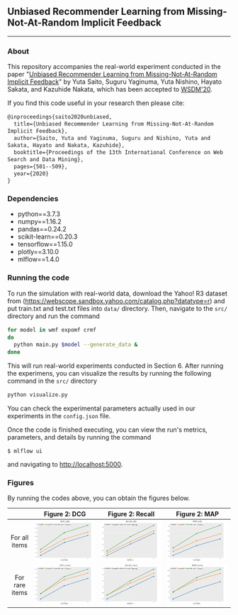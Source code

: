 ## Unbiased Recommender Learning from Missing-Not-At-Random Implicit Feedback

---

### About

This repository accompanies the real-world experiment conducted in the paper "[Unbiased Recommender Learning from Missing-Not-At-Random Implicit Feedback](https://dl.acm.org/doi/abs/10.1145/3336191.3371783)" by Yuta Saito, Suguru Yaginuma, Yuta Nishino, Hayato Sakata, and Kazuhide Nakata, which has been accepted to [WSDM'20](http://www.wsdm-conference.org/2020/index.php).

If you find this code useful in your research then please cite:

```
@inproceedings{saito2020unbiased,
  title={Unbiased Recommender Learning from Missing-Not-At-Random Implicit Feedback},
  author={Saito, Yuta and Yaginuma, Suguru and Nishino, Yuta and Sakata, Hayato and Nakata, Kazuhide},
  booktitle={Proceedings of the 13th International Conference on Web Search and Data Mining},
  pages={501--509},
  year={2020}
}
```

### Dependencies

- python==3.7.3
- numpy==1.16.2
- pandas==0.24.2
- scikit-learn==0.20.3
- tensorflow==1.15.0
- plotly==3.10.0
- mlflow==1.4.0

### Running the code

To run the simulation with real-world data, download the Yahoo! R3 dataset from (https://webscope.sandbox.yahoo.com/catalog.php?datatype=r) and put train.txt and test.txt files into `data/` directory. Then, navigate to the `src/` directory and run the command

```bash
for model in wmf expomf crmf
do
  python main.py $model --generate_data &
done
```

This will run real-world experiments conducted in Section 6. After running the experimens, you can visualize the results by running the following command in the `src/` directory

```bash
python visualize.py
```

You can check the experimental parameters actually used in our experiments in the `config.json` file.

Once the code is finished executing, you can view the run's metrics, parameters, and details by running the command

```
$ mlflow ui
```

and navigating to [http://localhost:5000](http://localhost:5000).

### Figures

By running the codes above, you can obtain the figures below.

|                |          Figure 2: DCG           |          Figure 2: Recall           | Figure 2: MAP                    |
| :------------: | :------------------------------: | :---------------------------------: | -------------------------------- |
| For all items  | <img src="./image/dcg-all.png">  | <img src="./image/recall-all.png">  | <img src="./image/map-all.png">  |
| For rare items | <img src="./image/dcg-rare.png"> | <img src="./image/recall-rare.png"> | <img src="./image/map-rare.png"> |
